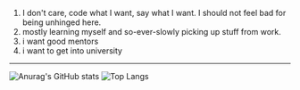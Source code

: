 1. I don't care, code what I want, say what I want. I should not feel bad for being unhinged here.
2. mostly learning myself and so-ever-slowly picking up stuff from work.
3. i want good mentors
4. i want to get into university 

---
![Anurag's GitHub stats](https://github-readme-stats.vercel.app/api?username=cheonglol&show_icons=true&hide_border=true&theme=material-palenight&rank_icon=github)
![Top Langs](https://github-readme-stats.vercel.app/api/top-langs/?username=cheonglol&show_icons=true&hide_border=true&theme=material-palenight&layout=donut)
